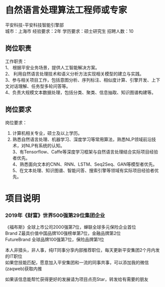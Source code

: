 # 自然语言处理算法工程师或专家
平安科技-平安科技智能引擎部  
城市：上海市 经验要求：2年 学历要求：硕士研究生  招聘人数：10

## 岗位职责
工作职责：   
1、 根据平安业务场景，提供人工智能解决方案。   
2、 利用自然语言处理技术和语义分析方法实现相关模型的建立与实践。   
3、参与相关项目工作，包括意图分析、序列标注、相似度计算、引擎开发、上下文对话理解、任务型多轮问答等。   
4、负责大规模文本数据处理，包括分类、聚类、信息抽取、知识图谱构建等。

## 岗位要求
岗位要求：   
1. 计算机相关专业，硕士及以上学历。   
2. 熟悉自然语言处理、机器学习、深度学习等常用算法，熟悉NLP领域前沿技术，对NLP有系统的认知。   
3、有Tensorflow、Caffe等深度学习框架与自然语言处理结合实际项目经验者优先。   
4、熟悉面向文本的CNN、RNN、LSTM、Seq2Seq、GAN等模型者优先。   
5、在文本处理、知识图谱、智能问答、搜索引擎等领域有实际项目经验者优先。

# 项目说明

### 2019年《财富》世界500强第29位集团企业
《福布斯》全球上市公司2000强第7位，蝉联全球多元保险企业首位  
Brand Z最具价值中国品牌100强榜单第7位，金融品牌第2位  
FutureBrand 全球品牌100强第7位，保险品牌第1位

本人非猎头，非人事，纯IT同事分享内部推荐职位，每天更新平安集团2个月内发的IT职位  
如果您技能匹配，愿意加入平安集团和一流的同事共事，可以添加我的微信(zaqweb)获取内推 

如果该信息能帮忙获得更好的发展请为项目点亮Star，转发给有需要的朋友




